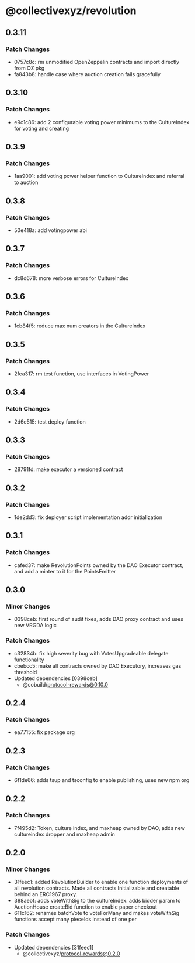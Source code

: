 # @collectivexyz/revolution

## 0.3.11

### Patch Changes

- 0757c8c: rm unmodified OpenZeppelin contracts and import directly from OZ pkg
- fa843b8: handle case where auction creation fails gracefully

## 0.3.10

### Patch Changes

- e9c1c86: add 2 configurable voting power minimums to the CultureIndex for voting and creating

## 0.3.9

### Patch Changes

- 1aa9001: add voting power helper function to CultureIndex and referral to auction

## 0.3.8

### Patch Changes

- 50e418a: add votingpower abi

## 0.3.7

### Patch Changes

- dc8d678: more verbose errors for CultureIndex

## 0.3.6

### Patch Changes

- 1cb84f5: reduce max num creators in the CultureIndex

## 0.3.5

### Patch Changes

- 2fca317: rm test function, use interfaces in VotingPower

## 0.3.4

### Patch Changes

- 2d6e515: test deploy function

## 0.3.3

### Patch Changes

- 28791fd: make executor a versioned contract

## 0.3.2

### Patch Changes

- 1de2dd3: fix deployer script implementation addr initialization

## 0.3.1

### Patch Changes

- cafed37: make RevolutionPoints owned by the DAO Executor contract, and add a minter to it for the PointsEmitter

## 0.3.0

### Minor Changes

- 0398ceb: first round of audit fixes, adds DAO proxy contract and uses new VRGDA logic

### Patch Changes

- c32834b: fix high severity bug with VotesUpgradeable delegate functionality
- cbebcc5: make all contracts owned by DAO Executory, increases gas threshold
- Updated dependencies [0398ceb]
  - @cobuild/protocol-rewards@0.10.0

## 0.2.4

### Patch Changes

- ea77155: fix package org

## 0.2.3

### Patch Changes

- 6f1de66: adds tsup and tsconfig to enable publishing, uses new npm org

## 0.2.2

### Patch Changes

- 7f495d2: Token, culture index, and maxheap owned by DAO, adds new cultureindex dropper and maxheap admin

## 0.2.0

### Minor Changes

- 31feec1: added RevolutionBuilder to enable one function deployments of all revolution contracts. Made all contracts Initializable and creatable behind an ERC1967 proxy.
- 388aebf: adds voteWithSig to the cultureIndex. adds bidder param to AuctionHouse createBid function to enable paper checkout
- 611c162: renames batchVote to voteForMany and makes voteWithSig functions accept many pieceIds instead of one per

### Patch Changes

- Updated dependencies [31feec1]
  - @collectivexyz/protocol-rewards@0.2.0
